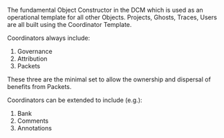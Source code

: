 The fundamental Object Constructor in the DCM which is used as an operational template for all other Objects. Projects, Ghosts, Traces, Users are all built using the Coordinator Template.

Coordinators always include:

1.  Governance
1.  Attribution
1.  Packets

These three are the minimal set to allow the ownership and dispersal of benefits from Packets.

Coordinators can be extended to include (e.g.):

1.  Bank
1.  Comments
1.  Annotations
